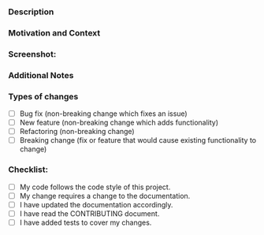 ### Description

### Motivation and Context

### Screenshot:

### Additional Notes

### Types of changes
- [ ]  Bug fix (non-breaking change which fixes an issue)
- [ ]  New feature (non-breaking change which adds functionality)
- [ ]  Refactoring (non-breaking change)
- [ ]  Breaking change (fix or feature that would cause existing functionality to change)

### Checklist:
- [ ] My code follows the code style of this project.
- [ ] My change requires a change to the documentation.
- [ ] I have updated the documentation accordingly.
- [ ] I have read the CONTRIBUTING document.
- [ ] I have added tests to cover my changes.

